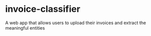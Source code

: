# invoice-classifier
A web app that allows users to upload their invoices and extract the meaningful entities
